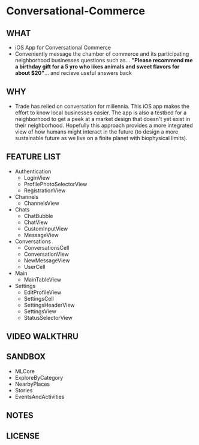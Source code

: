 # Conversational-Commerce 

## WHAT

* iOS App for Conversational Commerce 
* Conveniently message the chamber of commerce and its participating neighborhood businesses questions such as... **"Please recommend me a birthday gift for a 5 yro who likes animals and sweet flavors for about $20"**... and recieve useful answers back

## WHY

* Trade has relied on conversation for millennia. This iOS app makes the effort to know local businesses easier. The app is also a testbed for a neighborhood to get a peek at a market design that doesn't yet exist in their neighborhood.  Hopefully this approach provides a more integrated view of how humans might interact in the future (to design a more sustainable future as we live on a finite planet with biophysical limits). 

## FEATURE LIST

* Authentication
  * LoginView
  * ProfilePhotoSelectorView
  * RegistrationView
* Channels
  * ChannelsView
* Chats
  * ChatBubble
  * ChatView
  * CustomInputView
  * MessageView
* Conversations
  * ConversationsCell
  * ConversationView
  * NewMessageView
  * UserCell        
* Main
  * MainTableView
* Settings
  * EditProfileView
  * SettingsCell
  * SettingsHeaderView
  * SettingsView
  * StatusSelectorView   

## VIDEO WALKTHRU

## SANDBOX

* MLCore
* ExploreByCategory
* NearbyPlaces
* Stories
* EventsAndActivities

## NOTES

## LICENSE



